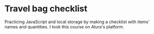 # Travel bag checklist

Practicing JavaScript and local storage by making a checklist with items' names and quantities. I took this course on Alura's platform.
